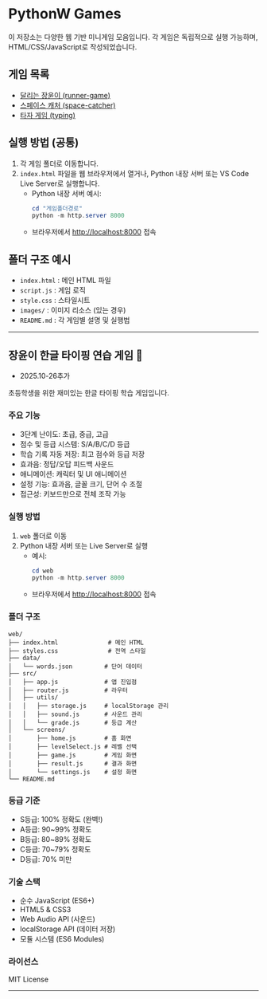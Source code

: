 # PythonW Games

이 저장소는 다양한 웹 기반 미니게임 모음입니다. 각 게임은 독립적으로 실행 가능하며, HTML/CSS/JavaScript로 작성되었습니다.

## 게임 목록

- [달리는 장윤이 (runner-game)](./runner-game)
- [스페이스 캐처 (space-catcher)](./space-catcher)
- [타자 게임 (typing)](./typing)

## 실행 방법 (공통)

1. 각 게임 폴더로 이동합니다.
2. `index.html` 파일을 웹 브라우저에서 열거나, Python 내장 서버 또는 VS Code Live Server로 실행합니다.
   - Python 내장 서버 예시:
     ```powershell
     cd "게임폴더경로"
     python -m http.server 8000
     ```
   - 브라우저에서 [http://localhost:8000](http://localhost:8000) 접속

## 폴더 구조 예시
- `index.html` : 메인 HTML 파일
- `script.js` : 게임 로직
- `style.css` : 스타일시트
- `images/` : 이미지 리소스 (있는 경우)
- `README.md` : 각 게임별 설명 및 실행법

---

## 장윤이 한글 타이핑 연습 게임 🐘
- 2025.10-26추가 

초등학생을 위한 재미있는 한글 타이핑 학습 게임입니다.

### 주요 기능
- 3단계 난이도: 초급, 중급, 고급
- 점수 및 등급 시스템: S/A/B/C/D 등급
- 학습 기록 자동 저장: 최고 점수와 등급 저장
- 효과음: 정답/오답 피드백 사운드
- 애니메이션: 캐릭터 및 UI 애니메이션
- 설정 기능: 효과음, 글꼴 크기, 단어 수 조절
- 접근성: 키보드만으로 전체 조작 가능

### 실행 방법

1. `web` 폴더로 이동
2. Python 내장 서버 또는 Live Server로 실행
   - 예시:
     ```powershell
     cd web
     python -m http.server 8000
     ```
   - 브라우저에서 [http://localhost:8000](http://localhost:8000) 접속

### 폴더 구조
```
web/
├── index.html              # 메인 HTML
├── styles.css              # 전역 스타일
├── data/
│   └── words.json         # 단어 데이터
├── src/
│   ├── app.js             # 앱 진입점
│   ├── router.js          # 라우터
│   ├── utils/
│   │   ├── storage.js     # localStorage 관리
│   │   ├── sound.js       # 사운드 관리
│   │   └── grade.js       # 등급 계산
│   └── screens/
│       ├── home.js        # 홈 화면
│       ├── levelSelect.js # 레벨 선택
│       ├── game.js        # 게임 화면
│       ├── result.js      # 결과 화면
│       └── settings.js    # 설정 화면
└── README.md
```

### 등급 기준
- S등급: 100% 정확도 (완벽!)
- A등급: 90~99% 정확도
- B등급: 80~89% 정확도
- C등급: 70~79% 정확도
- D등급: 70% 미만

### 기술 스택
- 순수 JavaScript (ES6+)
- HTML5 & CSS3
- Web Audio API (사운드)
- localStorage API (데이터 저장)
- 모듈 시스템 (ES6 Modules)

### 라이선스
MIT License

---

